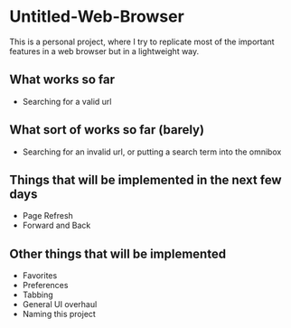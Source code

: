 # Untitled-Web-Browser

This is a personal project, where I try to replicate most of the important features in a web browser but in a lightweight way.

## What works so far
- Searching for a valid url

## What sort of works so far (barely)
- Searching for an invalid url, or putting a search term into the omnibox

## Things that will be implemented in the next few days
- Page Refresh
- Forward and Back

## Other things that will be implemented
- Favorites
- Preferences
- Tabbing
- General UI overhaul
- Naming this project
